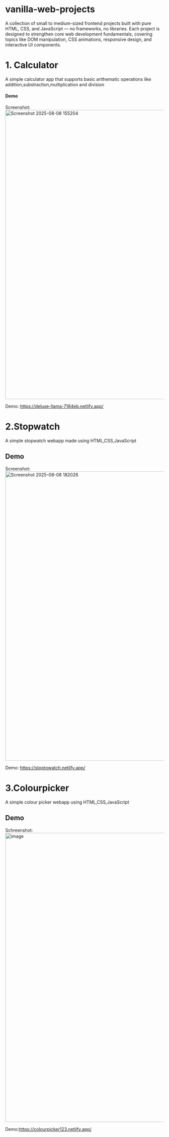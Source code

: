 # vanilla-web-projects
A collection of small to medium-sized frontend projects built with pure HTML, CSS, and JavaScript — no frameworks, no libraries. Each project is designed to strengthen core web development fundamentals, covering topics like DOM manipulation, CSS animations, responsive design, and interactive UI components.

# 1. Calculator
A simple calculator app that supports basic arithematic operations like addition,substraction,multiplication and division
#### Demo
Screenshot: <img width="1919" height="916" alt="Screenshot 2025-08-08 155204" src="https://github.com/user-attachments/assets/7e073e9a-1a44-4232-97c7-3d8c393ef123" />

Demo: https://deluxe-llama-7184eb.netlify.app/

# 2.Stopwatch
A simple stopwatch webapp made using HTML,CSS,JavaScript
## Demo
Screenshot: <img width="1919" height="916" alt="Screenshot 2025-08-08 182026" src="https://github.com/user-attachments/assets/ce5bb37d-003a-4e45-867f-4d0a84ed2c42" />

Demo: https://stoptowatch.netlify.app/

# 3.Colourpicker
A simple colour picker webapp using HTML,CSS,JavaScript
## Demo
Schreenshot: <img width="1919" height="916" alt="image" src="https://github.com/user-attachments/assets/5e3f9cef-10c1-463c-852c-ef0a5f5d23e0" />

Demo:https://colourpicker123.netlify.app/
